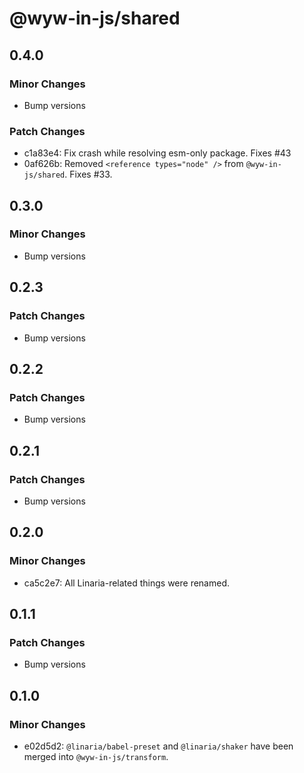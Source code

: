 # @wyw-in-js/shared

## 0.4.0

### Minor Changes

- Bump versions

### Patch Changes

- c1a83e4: Fix crash while resolving esm-only package. Fixes #43
- 0af626b: Removed `<reference types="node" />` from `@wyw-in-js/shared`. Fixes #33.

## 0.3.0

### Minor Changes

- Bump versions

## 0.2.3

### Patch Changes

- Bump versions

## 0.2.2

### Patch Changes

- Bump versions

## 0.2.1

### Patch Changes

- Bump versions

## 0.2.0

### Minor Changes

- ca5c2e7: All Linaria-related things were renamed.

## 0.1.1

### Patch Changes

- Bump versions

## 0.1.0

### Minor Changes

- e02d5d2: `@linaria/babel-preset` and `@linaria/shaker` have been merged into `@wyw-in-js/transform`.
